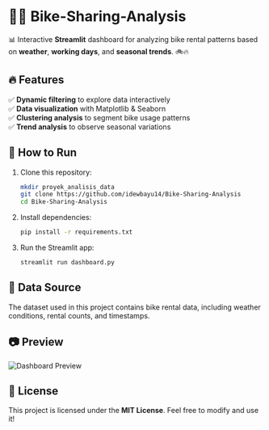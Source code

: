 # 🚴‍♂️ Bike-Sharing-Analysis

📊 Interactive **Streamlit** dashboard for analyzing bike rental patterns based on **weather**, **working days**, and **seasonal trends**. 🚲🔥  

## 🔥 Features
✅ **Dynamic filtering** to explore data interactively  
✅ **Data visualization** with Matplotlib & Seaborn  
✅ **Clustering analysis** to segment bike usage patterns  
✅ **Trend analysis** to observe seasonal variations  

## 🚀 How to Run
1. Clone this repository:  
   ```bash
   mkdir proyek_analisis_data
   git clone https://github.com/idewbayu14/Bike-Sharing-Analysis
   cd Bike-Sharing-Analysis
   ```
2. Install dependencies:  
   ```bash
   pip install -r requirements.txt
   ```
3. Run the Streamlit app:  
   ```bash
   streamlit run dashboard.py
   ```

## 📌 Data Source
The dataset used in this project contains bike rental data, including weather conditions, rental counts, and timestamps.

## 📷 Preview
![Dashboard Preview](path/to/dashboard.png)

## 📜 License
This project is licensed under the **MIT License**. Feel free to modify and use it!
